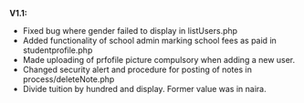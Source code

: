 **V1.1:**
- Fixed bug where gender failed to display in listUsers.php
- Added functionality of school admin marking school fees as paid in studentprofile.php
- Made uploading of prfofile picture compulsory when adding a new user.
- Changed security alert and procedure for posting of notes in process/deleteNote.php
- Divide tuition by hundred and display. Former value was in naira.
